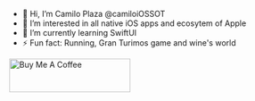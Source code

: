 - 👋 Hi, I’m Camilo Plaza @camiloiOSSOT
- 👀 I’m interested in all native iOS apps and ecosytem of Apple
- 🌱 I’m currently learning SwiftUI
- ⚡ Fun fact: Running, Gran Turimos game and wine's world


<a href="https://www.buymeacoffee.com/cplazaiOSSOT" target="_blank"><img src="https://cdn.buymeacoffee.com/buttons/v2/default-yellow.png" alt="Buy Me A Coffee" style="height: 60px !important;width: 217px !important;" ></a>

<!--- 
- 💞️ I’m looking to collaborate on ...
- 📫 How to reach me ...
- 😄 Pronouns: ...
- ⚡ Fun fact: ...
--->



<!---
camiloiOSSOT/camiloiOSSOT is a ✨ special ✨ repository because its `README.md` (this file) appears on your GitHub profile.
You can click the Preview link to take a look at your changes.
--->






